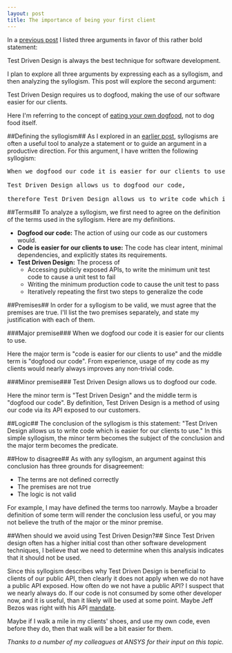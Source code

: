 ```yaml
---
layout: post
title: The importance of being your first client
---
```

In a [previous post](/the-best-way-develop-software/) I listed three arguments in favor of this rather bold statement:

Test Driven Design is always the best technique for software development.

I plan to explore all three arguments by expressing each as a syllogism, and then analyzing the syllogism. This post will explore the second argument:

Test Driven Design requires us to dogfood, making the use of our software easier for our clients.

Here I'm referring to the concept of [eating your own dogfood](http://en.wikipedia.org/wiki/Eating_your_own_dog_food), not to dog food itself.

##Defining the syllogism##
As I explored in an [earlier post](/a-brief-introduction-to-syllogisms/), syllogisms are often a useful tool to analyze a statement or to guide an argument in a productive direction. For this argument, I have written the following syllogism:

<pre>
When we dogfood our code it is easier for our clients to use,

Test Driven Design allows us to dogfood our code,

therefore Test Driven Design allows us to write code which is easier to use for our clients to use.
</pre>

##Terms##
To analyze a syllogism, we first need to agree on the definition of the terms used in the syllogism. Here are my definitions.

* **Dogfood our code:** The action of using our code as our customers would.
* **Code is easier for our clients to use:** The code has clear intent, minimal dependencies, and explicitly states its requirements.
* **Test Driven Design:** The process of
  * Accessing publicly exposed APIs, to write the minimum unit test code to cause a unit test to fail
  * Writing the minimum production code to cause the unit test to pass
  * Iteratively repeating the first two steps to generalize the code

##Premises##
In order for a syllogism to be valid, we must agree that the premises are true. I'll list the two premises separately, and state my justification with each of them.

###Major premise###
When we dogfood our code it is easier for our clients to use.

Here the major term is "code is easier for our clients to use" and the middle term is "dogfood our code".  From experience, usage of my code as my clients would nearly always improves any non-trivial code.

###Minor premise###
Test Driven Design allows us to dogfood our code.

Here the minor term is "Test Driven Design" and the middle term is "dogfood our code". By definition, Test Driven Design is a method of using our code via its API exposed to our customers. 

##Logic##
The conclusion of the syllogism is this statement: "Test Driven Design allows us to write code which is easier for our clients to use." In this simple syllogism, the minor term becomes the subject of the conclusion and the major term becomes the predicate.

##How to disagree##
As with any syllogism, an argument against this conclusion has three grounds for disagreement:

* The terms are not defined correctly
* The premises are not true
* The logic is not valid

For example, I may have defined the terms too narrowly. Maybe a broader definition of some term will render the conclusion less useful, or you may not believe the truth of the major or the minor premise.

##When should we avoid using Test Driven Design?##
Since Test Driven design often has a higher initial cost than other software development techniques, I believe that we need to determine when this analysis indicates that it should not be used.

Since this syllogism describes why Test Driven Design is beneficial to clients of our public API, then clearly it does not apply when we do not have a public API exposed. How often do we not have a public API? I suspect that we nearly always do. If our code is not consumed by some other developer now, and it is useful, than it likely will be used at some point. Maybe Jeff Bezos was right with his API [mandate](https://plus.google.com/112678702228711889851/posts/eVeouesvaVX).

Maybe if I walk a mile in my clients' shoes, and use my own code, even before they do, then that walk will be a bit easier for them.

_Thanks to a number of my colleagues at ANSYS for their input on this topic._

